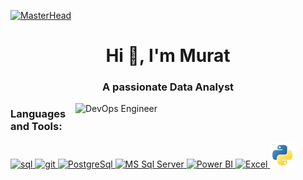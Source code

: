 [![MasterHead](https://static.vecteezy.com/ti/vetor-gratis/p3/11166144-devops-banner-conceito-de-ilustracaoial-de-icone-da-web-para-engenharia-e-desenvolvimento-de-software-com-um-icone-de-uma-versao-de-teste-de-construcao-de-codigo-de-plano-implantar-operar-e-monitorar-vetor.jpg)](https://Murat-It.io)
<h1 align="center">Hi 👋, I'm Murat</h1>
<h3 align="center">A passionate Data Analyst</h3>
<img align="right" alt="DevOps Engineer" width="400" src="https://i.pinimg.com/originals/88/e5/a4/88e5a4a52f0d7725c5e56364422b79fc.gif">


<p align="left">
</p>

<h3 align="left">Languages and Tools:</h3>
<p align="left"> <a href="https://www.microsoft.com/en-us/sql-server/sql-server-downloads" target="_blank" rel="noreferrer"> <img src="https://www.svgrepo.com/show/331760/sql-database-generic.svg" alt="sql" width="40" height="40"/> </a> <a href="https://git-scm.com/" target="_blank" rel="noreferrer"> <img src="https://www.vectorlogo.zone/logos/git-scm/git-scm-icon.svg" alt="git" width="40" height="40"/> </a> <a href="https://www.postgresql.org/" target="_blank" rel="noreferrer"> <img src="https://www.svgrepo.com/show/303301/postgresql-logo.svg" alt="PostgreSql" width="40" height="40"/> </a> <a href="https://www.microsoft.com/en-us/sql-server/sql-server-downloads" target="_blank" rel="noreferrer"> <img src="https://www.svgrepo.com/show/303229/microsoft-sql-server-logo.svg" alt="MS Sql Server" width="40" height="40"/> </a> <a href="https://www.microsoft.com/en/power-platform/products/power-bi?market=af" target="_blank" rel="noreferrer"> <img src="https://upload.wikimedia.org/wikipedia/commons/thumb/c/cf/New_Power_BI_Logo.svg/1200px-New_Power_BI_Logo.svg.png" alt="Power BI" width="40" height="40"/> </a> <a href="https://www.microsoft.com/ru-ru/microsoft-365/excel?market=ru" target="_blank" rel="noreferrer"> <img src="https://img.icons8.com/?size=100&id=117561&format=png&color=000000" alt="Excel" width="40" height="40"/> </a> <a href="https://www.python.org" target="_blank" rel="noreferrer"> <img src="https://raw.githubusercontent.com/devicons/devicon/master/icons/python/python-original.svg" alt="python" width="40" height="40"/> </a> </p>
